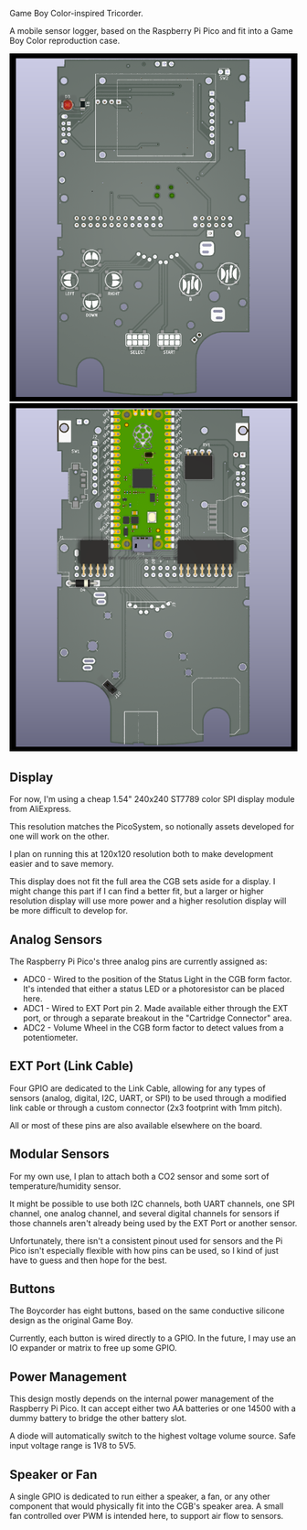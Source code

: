Game Boy Color-inspired Tricorder.

A mobile sensor logger, based on the Raspberry Pi Pico and fit into a Game Boy Color reproduction case.

![PCB Front Render](images/front-sc-cgb-l.png)
![PCB Back Render](images/back-sc-cgb-l.png)

## Display
For now, I'm using a cheap 1.54" 240x240 ST7789 color SPI display module from AliExpress.

This resolution matches the PicoSystem, so notionally assets developed for one will work on the other.

I plan on running this at 120x120 resolution both to make development easier and to save memory.

This display does not fit the full area the CGB sets aside for a display. I might change this part if I can find a better fit, but a larger or higher resolution display will use more power and a higher resolution display will be more difficult to develop for.
## Analog Sensors
The Raspberry Pi Pico's three analog pins are currently assigned as:

- ADC0 - Wired to the position of the Status Light in the CGB form factor. It's intended that either a status LED or a photoresistor can be placed here.
- ADC1 - Wired to EXT Port pin 2. Made available either through the EXT port, or through a separate breakout in the "Cartridge Connector" area.
- ADC2 - Volume Wheel in the CGB form factor to detect values from a potentiometer.
## EXT Port (Link Cable)
Four GPIO are dedicated to the Link Cable, allowing for any types of sensors (analog, digital, I2C, UART, or SPI) to be used through a modified link cable or through a custom connector (2x3 footprint with 1mm pitch).

All or most of these pins are also available elsewhere on the board.
## Modular Sensors
For my own use, I plan to attach both a CO2 sensor and some sort of temperature/humidity sensor.

It might be possible to use both I2C channels, both UART channels, one SPI channel, one analog channel, and several digital channels for sensors if those channels aren't already being used by the EXT Port or another sensor.

Unfortunately, there isn't a consistent pinout used for sensors and the Pi Pico isn't especially flexible with how pins can be used, so I kind of just have to guess and then hope for the best.
## Buttons
The Boycorder has eight buttons, based on the same conductive silicone design as the original Game Boy.

Currently, each button is wired directly to a GPIO. In the future, I may use an IO expander or matrix to free up some GPIO.
## Power Management
This design mostly depends on the internal power management of the Raspberry Pi Pico. It can accept either two AA batteries or one 14500 with a dummy battery to bridge the other battery slot.

A diode will automatically switch to the highest voltage volume source. Safe input voltage range is 1V8 to 5V5.
## Speaker or Fan
A single GPIO is dedicated to run either a speaker, a fan, or any other component that would physically fit into the CGB's speaker area. A small fan controlled over PWM is intended here, to support air flow to sensors.
